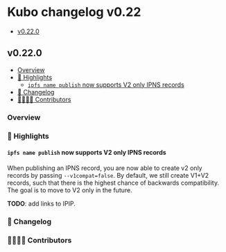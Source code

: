 # Kubo changelog v0.22

- [v0.22.0](#v0220)

## v0.22.0

- [Overview](#overview)
- [🔦 Highlights](#-highlights)
  - [`ipfs name publish` now supports V2 only IPNS records](#ipfs-name-publish-now-supports-v2-only-ipns-records)
- [📝 Changelog](#-changelog)
- [👨‍👩‍👧‍👦 Contributors](#-contributors)

### Overview

### 🔦 Highlights

#### `ipfs name publish` now supports V2 only IPNS records

When publishing an IPNS record, you are now able to create v2 only records
by passing `--v1compat=false`. By default, we still create V1+V2 records, such
that there is the highest chance of backwards compatibility. The goal is to move
to V2 only in the future.

**TODO**: add links to IPIP.

### 📝 Changelog

### 👨‍👩‍👧‍👦 Contributors
